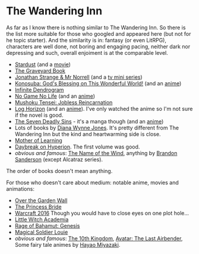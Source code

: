 # The Wandering Inn

As far as I know there is nothing similar to The Wandering Inn. So there is the list more suitable for those who googled and appeared here (but not for he topic starter). And the similarity is in: fantasy (or even LitRPG), characters are well done, not boring and engaging pacing, neither dark nor depressing and such, overall enjoiment is at the comparable level.

* [Stardust](https://www.goodreads.com/book/show/16793.Stardust) (and a [movie](https://www.imdb.com/title/tt0486655/))
* [The Graveyard Book](https://www.goodreads.com/book/show/2213661.The_Graveyard_Book)
* [Jonathan Strange & Mr Norrell](https://www.goodreads.com/book/show/14201.Jonathan_Strange_Mr_Norrell) (and a [tv mini series](https://www.imdb.com/title/tt2548418/))
* [Konosuba: God's Blessing on This Wonderful World!](https://myanimelist.net/manga/60553/Kono_Subarashii_Sekai_ni_Shukufuku_wo) (and an [anime](https://myanimelist.net/anime/30831/Kono_Subarashii_Sekai_ni_Shukufuku_wo))
* [Infinite Dendrogram](https://myanimelist.net/manga/102334/Infinite_Dendrogram)
* [No Game No Life](https://myanimelist.net/manga/48399/No_Game_No_Life) (and an [anime](https://myanimelist.net/anime/19815/No_Game_No_Life))
* [Mushoku Tensei: Jobless Reincarnation](https://myanimelist.net/manga/70261/Mushoku_Tensei__Isekai_Ittara_Honki_Dasu)
* [Log Horizon](https://myanimelist.net/manga/46024/Log_Horizon) (and an [anime](https://myanimelist.net/anime/17265/Log_Horizon)). I've only watched the anime so I'm not sure if the novel is good.
* [The Seven Deadly Sins](https://myanimelist.net/manga/44485/Nanatsu_no_Taizai) - it's a manga though (and an [anime](https://myanimelist.net/anime/23755/Nanatsu_no_Taizai))
* Lots of books by [Diana Wynne Jones](https://www.goodreads.com/author/show/4260.Diana_Wynne_Jones). It's pretty different from The Wandering Inn but the kind and heartwarming side is close.
* [Mother of Learning](https://www.goodreads.com/book/show/41081167-mother-of-learning)
* [Daybreak on Hyperion](https://www.goodreads.com/book/show/28946950-daybreak-on-hyperion). The first volume was good.
* *obvious and famous*: [The Name of the Wind](https://www.goodreads.com/book/show/186074.The_Name_of_the_Wind), anything by [Brandon Sanderson](https://www.goodreads.com/author/show/38550.Brandon_Sanderson) (except Alcatraz series).

The order of books doesn't mean anything.


For those who doesn't care about medium: notable anime, movies and animations:

* [Over the Garden Wall](https://www.imdb.com/title/tt3718778/)
* [The Princess Bride](https://www.imdb.com/title/tt0093779/)
* [Warcraft 2016](https://www.imdb.com/title/tt0803096/) Though you would have to close eyes on one plot hole...
* [Little Witch Academia](https://myanimelist.net/anime/33489/Little_Witch_Academia_TV)
* [Rage of Bahamut: Genesis](https://myanimelist.net/anime/21843/Shingeki_no_Bahamut__Genesis)
* [Magical Soldier Louie](https://myanimelist.net/anime/1164/Mahou_Senshi_Louie)
* *obvious and famous*: [The 10th Kingdom](https://www.imdb.com/title/tt0207275/), [Avatar: The Last Airbender](https://www.imdb.com/title/tt0417299/), Some fairy tale animes by [Hayao Miyazaki](https://en.m.wikipedia.org/wiki/Works_of_Hayao_Miyazaki).
